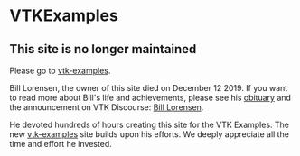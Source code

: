 # VTKExamples

## This site is no longer maintained

Please go to [vtk-examples](https://kitware.github.io/vtk-examples/site/).

Bill Lorensen, the owner of this site died on December 12 2019. If you want to read more about Bill's life and achievements, please see his [obituary](https://www.legacy.com/obituaries/name/william-lorensen-obituary?pid=194848174) and the announcement on VTK Discourse: [Bill Lorensen](https://discourse.vtk.org/t/bill-lorensen/2288).

He devoted hundreds of hours creating this site for the VTK Examples. The new [vtk-examples](https://kitware.github.io/vtk-examples/site/) site builds upon his efforts. We deeply appreciate all the time and effort he invested.
